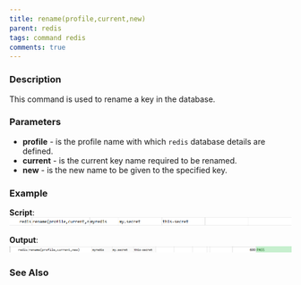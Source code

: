 ```yaml
---
title: rename(profile,current,new)
parent: redis
tags: command redis
comments: true
---
```



### Description
This command is used to rename a key in the database.


### Parameters
- **profile** - is the profile name with which `redis` database details are defined.
- **current** - is the current key name required to be renamed.
- **new** - is the new name to be given to the specified key.


### Example
**Script**:<br/>![](image/rename_01.png)

**Output**:<br/>
![](image/rename_02.png)


### See Also